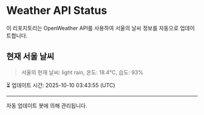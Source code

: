 
# Weather API Status

이 리포지토리는 OpenWeather API를 사용하여 서울의 날씨 정보를 자동으로 업데이트합니다.

## 현재 서울 날씨
> 서울의 현재 날씨: light rain, 온도: 18.4°C, 습도: 93%

⏳ 업데이트 시간: 2025-10-10 03:43:55 (UTC)

---
자동 업데이트 봇에 의해 관리됩니다.
